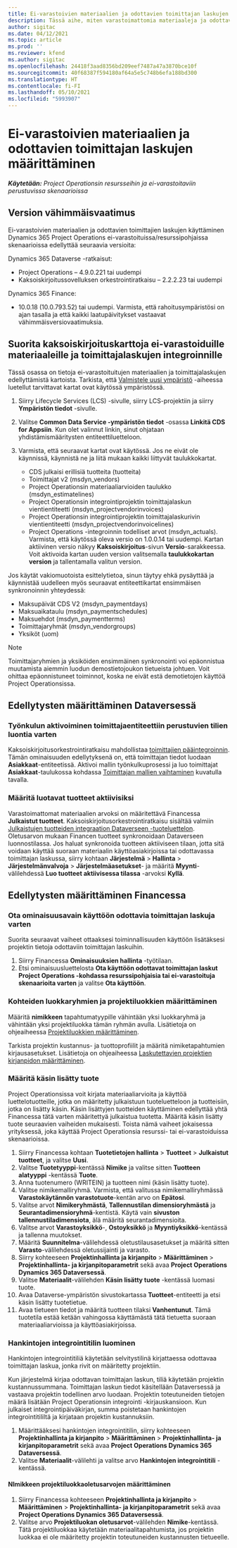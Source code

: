 ```yaml
---
title: Ei-varastoivien materiaalien ja odottavien toimittajan laskujen määrittäminen
description: Tässä aihe, miten varastoimattomia materiaaleja ja odottavia toimittajan laskuja voi ottaa käyttöön.
author: sigitac
ms.date: 04/12/2021
ms.topic: article
ms.prod: ''
ms.reviewer: kfend
ms.author: sigitac
ms.openlocfilehash: 24418f3aad8356bd209eef7487a47a3870bce10f
ms.sourcegitcommit: 40f68387f594180af64a5e5c748b6efa188bd300
ms.translationtype: HT
ms.contentlocale: fi-FI
ms.lasthandoff: 05/10/2021
ms.locfileid: "5993907"
---
```

# <a name="configure-non-stocked-materials-and-pending-vendor-invoices"></a>Ei-varastoivien materiaalien ja odottavien toimittajan laskujen määrittäminen

_**Käytetään:** Project Operationsin resursseihin ja ei-varastoitaviin perustuvissa skenaarioissa_

## <a name="minimum-version-requirement"></a>Version vähimmäisvaatimus

Ei-varastoivien materiaalien ja odottavien toimittajien laskujen käyttäminen Dynamics 365 Project Operations ei-varastoituissa/resurssipohjaissa skenaarioissa edellyttää seuraavia versioita:

Dynamics 365 Dataverse -ratkaisut:

- Project Operations – 4.9.0.221 tai uudempi
- Kaksoiskirjoitussovelluksen orkestrointiratkaisu – 2.2.2.23 tai uudempi

Dynamics 365 Finance:
- 10.0.18 (10.0.793.52) tai uudempi. Varmista, että rahoitusympäristösi on ajan tasalla ja että kaikki laatupäivitykset vastaavat vähimmäisversiovaatimuksia.

## <a name="run-dual-write-maps-for-non-stocked-materials-and-vendor-invoice-integration"></a>Suorita kaksoiskirjoituskarttoja ei-varastoiduille materiaaleille ja toimittajalaskujen integroinnille

Tässä osassa on tietoja ei-varastoituitujen materiaalien ja toimittajalaskujen edellyttämistä kartoista. Tarkista, että [Valmistele uusi ympäristö](../environment/resource-provision-new-environment.md#run-project-operations-dual-write-maps) -aiheessa luetellut tarvittavat kartat ovat käytössä ympäristössä.

1. Siirry Lifecycle Services (LCS) -sivulle, siirry LCS-projektiin ja siirry **Ympäristön tiedot** -sivulle.
2. Valitse **Common Data Service -ympäristön tiedot** -osassa **Linkitä CDS for Appsiin**. Kun olet valinnut linkin, sinut ohjataan yhdistämismääritysten entiteettiluetteloon.
3. Varmista, että seuraavat kartat ovat käytössä. Jos ne eivät ole käynnissä, käynnistä ne ja liitä mukaan kaikki liittyvät taulukkokartat.

    - CDS julkaisi erillisiä tuotteita (tuotteita)
    - Toimittajat v2 (msdyn_vendors)
    - Project Operationsin materiaaliarvioiden taulukko (msdyn_estimatelines)
    - Project Operationsin integrointiprojektin toimittajalaskun vientientiteetti (msdyn_projectvendorinvoices)
    - Project Operationsin integrointiprojektin toimittajalaskurivin vientientiteetti (msdyn_projectvendorinvoicelines)
    - Project Operations -integroinnin todelliset arvot (msdyn_actuals). Varmista, että käytössä oleva versio on 1.0.0.14 tai uudempi. Kartan aktiivinen versio näkyy **Kaksoiskirjoitus**-sivun **Versio**-sarakkeessa. Voit aktivoida kartan uuden version valitsemalla **taulukkokartan version** ja tallentamalla valitun version.

Jos käytät vakiomuotoista esittelytietoa, sinun täytyy ehkä pysäyttää ja käynnistää uudelleen myös seuraavat entiteettikartat ensimmäisen synkronoinnin yhteydessä:
  - Maksupäivät CDS V2 (msdyn_paymentdays)
  - Maksuaikataulu (msdyn_paymentschedules)
  - Maksuehdot (msdyn_paymentterms)
  - Toimittajaryhmät (msdyn_vendorgroups)
  - Yksiköt (uom)

> [!NOTE]
> Toimittajaryhmien ja yksiköiden ensimmäinen synkronointi voi epäonnistua muutamista aiemmin luodun demostietojoukon tietueista johtuen. Voit ohittaa epäonnistuneet toiminnot, koska ne eivät estä demotietojen käyttöä Project Operationsissa.

## <a name="configure-prerequisites-in-dataverse"></a>Edellytysten määrittäminen Dataversessä

### <a name="activate-workflow-to-create-accounts-based-on-vendor-entity"></a>Työnkulun aktivoiminen toimittajaentiteettiin perustuvien tilien luontia varten

Kaksoiskirjoitusorkestrointiratkaisu mahdollistaa [toimittajien pääintegroinnin](/dynamics365/fin-ops-core/dev-itpro/data-entities/dual-write/vendor-mapping.md). Tämän ominaisuuden edellytyksenä on, että toimittajan tiedot luodaan **Asiakkaat**-entiteetissä. Aktivoi mallin työnkulkuprosessi ja luo toimittajat **Asiakkaat**-taulukossa kohdassa [Toimittajan mallien vaihtaminen](/dynamics365/fin-ops-core/dev-itpro/data-entities/dual-write/vendor-switch.md#use-the-extended-vendor-design-for-vendors-of-the-organization-type) kuvatulla tavalla.

### <a name="set-products-to-be-created-as-active"></a>Määritä luotavat tuotteet aktiivisiksi

Varastoimattomat materiaalien arvoksi on määritettävä Financessa **Julkaistut tuotteet**. Kaksoiskirjoitusorkestrointiratkaisu sisältää valmiin [Julkaistujen tuotteiden integraation Dataverseen -tuoteluettelon](/dynamics365/fin-ops-core/dev-itpro/data-entities/dual-write/product-mapping.md). Oletusarvon mukaan Financen tuotteet synkronoidaan Dataverseen luonnostilassa. Jos haluat synkronoida tuotteen aktiiviseen tilaan, jotta sitä voidaan käyttää suoraan materiaalin käyttöasiakirjoissa tai odottavassa toimittajan laskussa, siirry kohtaan **Järjestelmä** > **Hallinta** > **Järjestelmänvalvoja** > **Järjestelmäasetukset**- ja määritä **Myynti**-välilehdessä **Luo tuotteet aktiivisessa tilassa** -arvoksi **Kyllä**.

## <a name="configure-prerequisites-in-finance"></a>Edellytysten määrittäminen Financessa

### <a name="enable-the-feature-key-for-pending-vendor-invoices"></a>Ota ominaisuusavain käyttöön odottavia toimittajan laskuja varten

Suorita seuraavat vaiheet ottaaksesi toiminnallisuuden käyttöön lisätäksesi projektin tietoja odottaviin toimittajan laskuihin.

1. Siirry Financessa **Ominaisuuksien hallinta** -työtilaan.
2. Etsi ominaisuusluettelosta **Ota käyttöön odottavat toimittajan laskut Project Operations -kohdassa resurssipohjaisia tai ei-varastoituja skenaarioita varten** ja valitse **Ota käyttöön**.

### <a name="define-category-groups-and-project-categories-for-items"></a>Kohteiden luokkaryhmien ja projektiluokkien määrittäminen

Määritä **nimikkeen** tapahtumatyypille vähintään yksi luokkaryhmä ja vähintään yksi projektiluokka tämän ryhmän avulla. Lisätietoja on ohjeaiheessa [Projektiluokkien määrittäminen](../project-accounting/configure-project-categories.md#category-groups).

Tarkista projektin kustannus- ja tuottoprofiilit ja määritä nimiketapahtumien kirjausasetukset. Lisätietoja on ohjeaiheessa [Laskutettavien projektien kirjanpidon määrittäminen](../project-accounting/configure-accounting-billable-projects.md).

### <a name="set-up-a-write-in-product"></a>Määritä käsin lisätty tuote

Project Operationsissa voit kirjata materiaaliarvioita ja käyttöä luettelotuotteille, jotka on määritetty julkaistuun tuoteluetteloon ja tuotteisiin, jotka on lisätty käsin. Käsin lisättyjen tuotteiden käyttäminen edellyttää yhtä Financessa tätä varten määritettyä julkaistua tuotetta. Määritä käsin lisätty tuote seuraavien vaiheiden mukaisesti. Toista nämä vaiheet jokaisessa yrityksessä, joka käyttää Project Operationsia resurssi- tai ei-varastoiduissa skenaarioissa.

1. Siirry Financessa kohtaan **Tuotetietojen hallinta** > **Tuotteet** > **Julkaistut tuotteet**, ja valitse **Uusi**.
2. Valitse **Tuotetyyppi**-kentässä **Nimike** ja valitse sitten **Tuotteen alatyyppi** -kentässä **Tuote**.
3. Anna tuotenumero (WRITEIN) ja tuotteen nimi (käsin lisätty tuote).
4. Valitse nimikemalliryhmä. Varmista, että valitussa nimikemalliryhmässä **Varastokäytännön varastotuote**-kentän arvo on **Epätosi**.
5. Valitse arvot **Nimikeryhmästä**, **Tallennustilan dimensioryhmästä** ja **Seurantadimensioryhmä**-kentistä. Käytä vain **sivuston** **tallennustiladimensiota**, älä määritä seurantadimensioita.
6. Valitse arvot **Varastoyksikkö**-, **Ostoyksikkö** ja **Myyntiyksikkö**-kentässä ja tallenna muutokset.
7. Määritä **Suunnitelma**-välilehdessä oletustilausasetukset ja määritä sitten **Varasto**-välilehdessä oletussijainti ja varasto.
8. Siirry kohteeseen **Projektinhallinta ja kirjanpito** > **Määrittäminen** > **Projektinhallinta- ja kirjanpitoparametrit** sekä avaa **Project Operations Dynamics 365 Dataversessä**. 
9. Valitse **Materiaalit**-välilehden **Käsin lisätty tuote** -kentässä luomasi tuote.
10. Avaa Dataverse-ympäristön sivustokartassa **Tuotteet**-entiteetti ja etsi käsin lisätty tuotetietue. 
11. Avaa tietueen tiedot ja määritä tuotteen tilaksi **Vanhentunut**. Tämä tuotetila estää ketään vahingossa käyttämästä tätä tietuetta suoraan materiaaliarvioissa ja käyttöasiakirjoissa.

### <a name="set-up-a-procurement-integration-account"></a>Hankintojen integrointitilin luominen

Hankintojen integrointitiliä käytetään selvitystilinä kirjattaessa odottavaa toimittajan laskua, jonka rivit on määritetty projektiin.

Kun järjestelmä kirjaa odottavan toimittajan laskun, tiliä käytetään projektin kustannussummana. Toimittajan laskun tiedot käsitellään Dataversessä ja vastaava projektin todellinen arvo luodaan. Projektin toteutuneiden tietojen määrä lisätään Project Operationsin integrointi -kirjauskansioon. Kun julkaiset integrointipäiväkirjan, summa poistetaan hankintojen integrointitililtä ja kirjataan projektin kustannuksiin.

1. Määrittääksesi hankintojen integrointitilin, siirry kohteeseen **Projektinhallinta ja kirjanpito** > **Määrittäminen** > **Projektinhallinta- ja kirjanpitoparametrit** sekä avaa **Project Operations Dynamics 365 Dataversessä**. 
2. Valitse **Materiaalit**-välilehti ja valitse arvo **Hankintojen integrointitili** -kentässä.

#### <a name="set-up-project-category-defaults-for-an-item"></a>NImikkeen projektiluokkaoletusarvojen määrittäminen

1. Siirry Financessa kohteeseen **Projektinhallinta ja kirjanpito** > **Määrittäminen** > **Projektinhallinta- ja kirjanpitoparametrit** sekä avaa **Project Operations Dynamics 365 Dataversessä**. 
2. Valitse arvo **Projektiluokan oletusarvot**-välilehden **Nimike**-kentässä. Tätä projektiluokkaa käytetään materiaalitapahtumista, jos projektin luokkaa ei ole määritetty projektin toteutuneiden kustannusten tietueelle.
